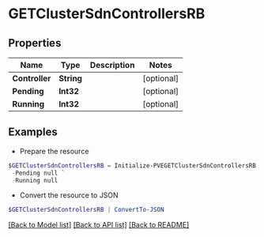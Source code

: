 # GETClusterSdnControllersRB
## Properties

Name | Type | Description | Notes
------------ | ------------- | ------------- | -------------
**Controller** | **String** |  | [optional] 
**Pending** | **Int32** |  | [optional] 
**Running** | **Int32** |  | [optional] 

## Examples

- Prepare the resource
```powershell
$GETClusterSdnControllersRB = Initialize-PVEGETClusterSdnControllersRB  -Controller null `
 -Pending null `
 -Running null
```

- Convert the resource to JSON
```powershell
$GETClusterSdnControllersRB | ConvertTo-JSON
```

[[Back to Model list]](../README.md#documentation-for-models) [[Back to API list]](../README.md#documentation-for-api-endpoints) [[Back to README]](../README.md)

